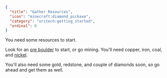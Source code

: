 ```json
{
  "title": "Gather Resources",
  "icon": "minecraft:diamond_pickaxe",
  "category": "oritech:getting_started",
  "ordinal": 0
}
```

You need some resources to start.

Look for an [ore boulder](^oritech:resources/ore_boulder) to start, or go mining. You'll need copper, iron, coal, and [nickel](^oritech:resources/nickel).

You'll also need some gold, redstone, and couple of diamonds soon, so go ahead and get them as well.